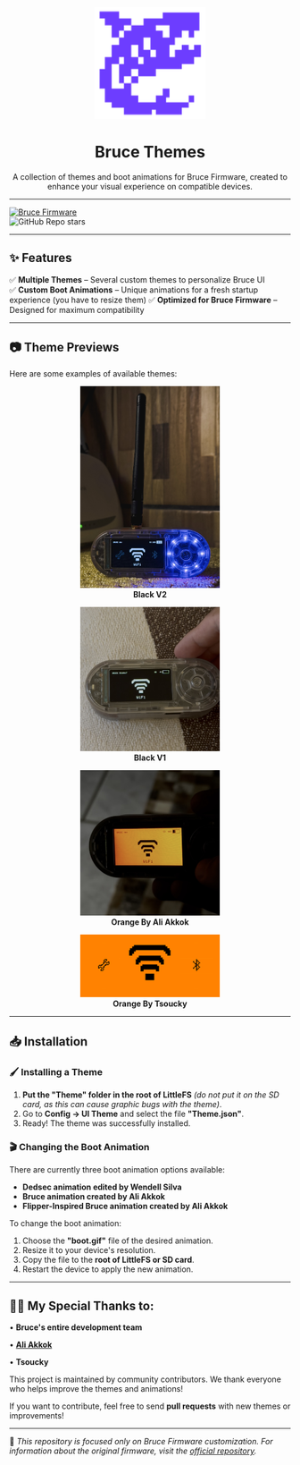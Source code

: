<p align="center">
  <img src="repository/icon.png" width="200"/>
</p>

<h1 align="center">Bruce Themes</h1>

<p align="center">
  A collection of themes and boot animations for Bruce Firmware, created to enhance your visual experience on compatible devices.
</p>

---

[![Bruce Firmware](https://img.shields.io/badge/Bruce-Firmware-0A66C2?style=for-the-badge&logo=github)](https://github.com/pr3y/Bruce)  
![GitHub Repo stars](https://img.shields.io/github/stars/wsedits01/Bruce-Themes?style=for-the-badge)  

---

## ✨ Features  

✅ **Multiple Themes** – Several custom themes to personalize Bruce UI  
✅ **Custom Boot Animations** – Unique animations for a fresh startup experience (you have to resize them)
✅ **Optimized for Bruce Firmware** – Designed for maximum compatibility  

---

## 📷 Theme Previews  

Here are some examples of available themes:

<p align="center">
  <img src="Repository/theme1.jpg" width="250"/><br>
  <b>Black V2</b>
</p>

<p align="center">
  <img src="Repository/theme2.jpg" width="250"/><br>
  <b>Black V1</b>
</p>

<p align="center">
  <img src="Repository/theme3.jpg" width="250"/><br>
  <b>Orange By Ali Akkok</b>
</p>

<p align="center">
  <img src="Repository/theme4.png" width="250"/><br>
  <b>Orange By Tsoucky</b>
</p>

---

## 📥 Installation  

### 🖌️ Installing a Theme  

1. **Put the "Theme" folder in the root of LittleFS** *(do not put it on the SD card, as this can cause graphic bugs with the theme)*.
2. Go to **Config → UI Theme** and select the file **"Theme.json"**.
3. Ready! The theme was successfully installed.

### 🎬 Changing the Boot Animation  

There are currently three boot animation options available: 

- **Dedsec animation edited by Wendell Silva**
- **Bruce animation created by Ali Akkok** 
- **Flipper-Inspired Bruce animation created by Ali Akkok** 

To change the boot animation:

1. Choose the **"boot.gif"** file of the desired animation.
2. Resize it to your device's resolution.
3. Copy the file to the **root of LittleFS or SD card**.
4. Restart the device to apply the new animation.

---

## 👨‍💻 My Special Thanks to:

• **Bruce's entire development team**

• **[Ali Akkok](https://github.com/aliakkok)**

• **Tsoucky**

This project is maintained by community contributors. We thank everyone who helps improve the themes and animations!

If you want to contribute, feel free to send **pull requests** with new themes or improvements!

---

🔹 *This repository is focused only on Bruce Firmware customization. For information about the original firmware, visit the [official repository](https://github.com/pr3y/Bruce).*  
